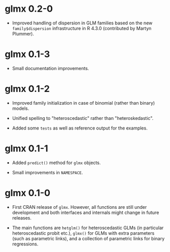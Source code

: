 # glmx 0.2-0

* Improved handling of dispersion in GLM families based on the new
  `family$dispersion` infrastructure in R 4.3.0 (contributed by
  Martyn Plummer).


# glmx 0.1-3

* Small documentation improvements.


# glmx 0.1-2

* Improved family initialization in case of binomial (rather than binary)
  models.

* Unified spelling to "heteroscedastic" rather than "heteroskedastic".

* Added some `tests` as well as reference output for the examples.


# glmx 0.1-1

* Added `predict()` method for `glmx` objects.

* Small improvements in `NAMESPACE`.


# glmx 0.1-0

* First CRAN release of `glmx`. However, all functions are
  still under development and both interfaces and internals
  might change in future releases.
  
* The main functions are `hetglm()` for heteroscedastic GLMs
  (in particular heteroscedastic probit etc.), `glmx()` for GLMs
  with extra parameters (such as parametric links), and a collection
  of parametric links for binary regressions.
